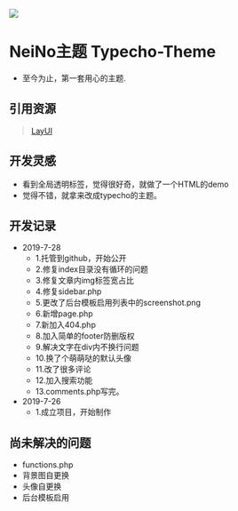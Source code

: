 ![](https://iph.href.lu/400x200?text=NeiNo)
# NeiNo主题 Typecho-Theme
- 至今为止，第一套用心的主题.
## 引用资源
> [LayUI](https://www.layui.com/ "LayUI")
## 开发灵感
- 看到全局透明标签，觉得很好奇，就做了一个HTML的demo
- 觉得不错，就拿来改成typecho的主题。
## 开发记录
+ 2019-7-28
    + 1.托管到github，开始公开
    + 2.修复index目录没有循环的问题
    + 3.修复文章内img标签宽占比
    + 4.修复sidebar.php
    + 5.更改了后台模板启用列表中的screenshot.png
    + 6.新增page.php
    + 7.新加入404.php
    + 8.加入简单的footer防删版权
    + 9.解决文字在div内不换行问题
    + 10.换了个萌萌哒的默认头像
    + 11.改了很多评论
    + 12.加入搜索功能
    + 13.comments.php写完。
+ 2019-7-26
    + 1.成立项目，开始制作
## 尚未解决的问题
- functions.php
- 背景图自更换
- 头像自更换
- 后台模板启用
